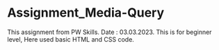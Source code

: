 # Assignment_Media-Query
This assignment from PW Skills. Date : 03.03.2023.
This is for beginner level, Here used basic HTML and CSS code.
